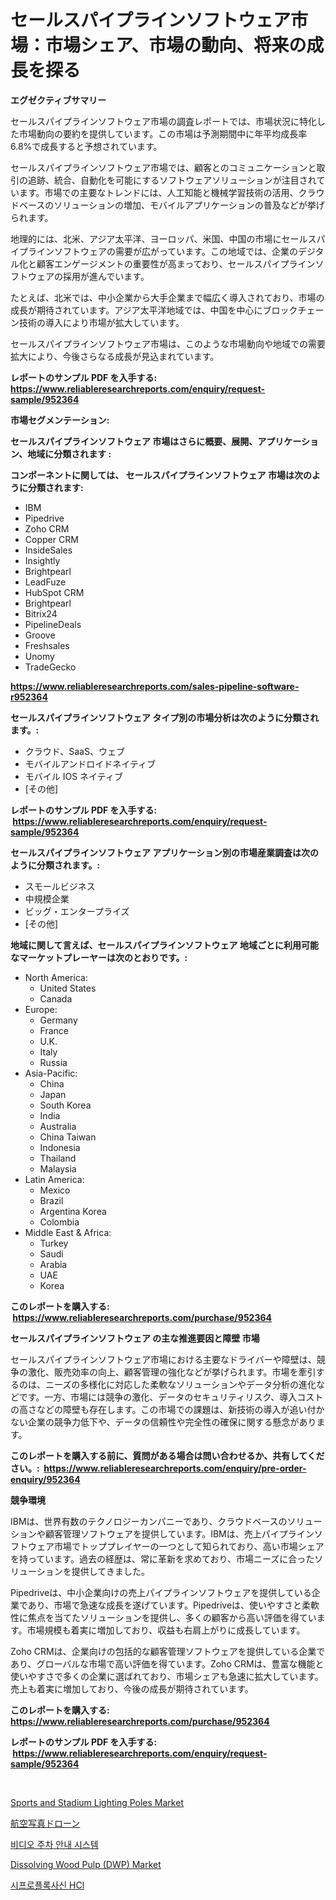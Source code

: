 <p><h1>セールスパイプラインソフトウェア市場：市場シェア、市場の動向、将来の成長を探る</h1></p><p><strong>エグゼクティブサマリー</strong></p>
<p><p>セールスパイプラインソフトウェア市場の調査レポートでは、市場状況に特化した市場動向の要約を提供しています。この市場は予測期間中に年平均成長率6.8%で成長すると予想されています。</p><p>セールスパイプラインソフトウェア市場では、顧客とのコミュニケーションと取引の追跡、統合、自動化を可能にするソフトウェアソリューションが注目されています。市場での主要なトレンドには、人工知能と機械学習技術の活用、クラウドベースのソリューションの増加、モバイルアプリケーションの普及などが挙げられます。</p><p>地理的には、北米、アジア太平洋、ヨーロッパ、米国、中国の市場にセールスパイプラインソフトウェアの需要が広がっています。この地域では、企業のデジタル化と顧客エンゲージメントの重要性が高まっており、セールスパイプラインソフトウェアの採用が進んでいます。</p><p>たとえば、北米では、中小企業から大手企業まで幅広く導入されており、市場の成長が期待されています。アジア太平洋地域では、中国を中心にブロックチェーン技術の導入により市場が拡大しています。</p><p>セールスパイプラインソフトウェア市場は、このような市場動向や地域での需要拡大により、今後さらなる成長が見込まれています。</p></p>
<p><strong>レポートのサンプル PDF を入手する: <a href="https://www.reliableresearchreports.com/enquiry/request-sample/952364">https://www.reliableresearchreports.com/enquiry/request-sample/952364</a></strong></p>
<p><strong>市場セグメンテーション:</strong></p>
<p><strong> セールスパイプラインソフトウェア 市場はさらに概要、展開、アプリケーション、地域に分類されます :</strong></p>
<p><strong>コンポーネントに関しては、 セールスパイプラインソフトウェア 市場は次のように分類されます: &nbsp;</strong></p>
<p><ul><li>IBM</li><li>Pipedrive</li><li>Zoho CRM</li><li>Copper CRM</li><li>InsideSales</li><li>Insightly</li><li>Brightpearl</li><li>LeadFuze</li><li>HubSpot CRM</li><li>Brightpearl</li><li>Bitrix24</li><li>PipelineDeals</li><li>Groove</li><li>Freshsales</li><li>Unomy</li><li>TradeGecko</li></ul></p>
<p><strong><a href="https://www.reliableresearchreports.com/sales-pipeline-software-r952364">https://www.reliableresearchreports.com/sales-pipeline-software-r952364</a></strong></p>
<p><strong> セールスパイプラインソフトウェア タイプ別の市場分析は次のように分類されます。:</strong></p>
<p><ul><li>クラウド、SaaS、ウェブ</li><li>モバイルアンドロイドネイティブ</li><li>モバイル IOS ネイティブ</li><li>[その他]</li></ul></p>
<p><strong>レポートのサンプル PDF を入手する: &nbsp;<a href="https://www.reliableresearchreports.com/enquiry/request-sample/952364">https://www.reliableresearchreports.com/enquiry/request-sample/952364</a></strong></p>
<p><strong> セールスパイプラインソフトウェア アプリケーション別の市場産業調査は次のように分類されます。:</strong></p>
<p><ul><li>スモールビジネス</li><li>中規模企業</li><li>ビッグ・エンタープライズ</li><li>[その他]</li></ul></p>
<p><strong>地域に関して言えば、セールスパイプラインソフトウェア 地域ごとに利用可能なマーケットプレーヤーは次のとおりです。:</strong></p>
<p><ul>
    <li>
        North America:
        <ul>
            <li>United States</li>
            <li>Canada</li>
        </ul>
    </li>
    <li>
        Europe:
        <ul>
            <li>Germany</li>
            <li>France</li>
            <li>U.K.</li>
            <li>Italy</li>
            <li>Russia</li>
        </ul>
    </li>
    <li>
        Asia-Pacific:
        <ul>
            <li>China</li>
            <li>Japan</li>
            <li>South Korea</li>
            <li>India</li>
            <li>Australia</li>
            <li>China Taiwan</li>
            <li>Indonesia</li>
            <li>Thailand</li>
            <li>Malaysia</li>
        </ul>
    </li>
    <li>
        Latin America:
        <ul>
            <li>Mexico</li>
            <li>Brazil</li>
            <li>Argentina Korea</li>
            <li>Colombia</li>
        </ul>
    </li>
    <li>
        Middle East & Africa:
        <ul>
            <li>Turkey</li>
            <li>Saudi</li>
            <li>Arabia</li>
            <li>UAE</li>
            <li>Korea</li>
        </ul>
    </li>
    </ul></p>
<p><strong>このレポートを購入する: &nbsp;<a href="https://www.reliableresearchreports.com/purchase/952364">https://www.reliableresearchreports.com/purchase/952364</a></strong></p>
<p><strong>セールスパイプラインソフトウェア の主な推進要因と障壁 市場</strong></p>
<p><p>セールスパイプラインソフトウェア市場における主要なドライバーや障壁は、競争の激化、販売効率の向上、顧客管理の強化などが挙げられます。市場を牽引するのは、ニーズの多様化に対応した柔軟なソリューションやデータ分析の進化などです。一方、市場には競争の激化、データのセキュリティリスク、導入コストの高さなどの障壁も存在します。この市場での課題は、新技術の導入が追い付かない企業の競争力低下や、データの信頼性や完全性の確保に関する懸念があります。</p></p>
<p><strong>このレポートを購入する前に、質問がある場合は問い合わせるか、共有してください。:&nbsp; <a href="https://www.reliableresearchreports.com/enquiry/pre-order-enquiry/952364">https://www.reliableresearchreports.com/enquiry/pre-order-enquiry/952364</a></strong></p>
<p><strong>競争環境</strong></p>
<p><p>IBMは、世界有数のテクノロジーカンパニーであり、クラウドベースのソリューションや顧客管理ソフトウェアを提供しています。IBMは、売上パイプラインソフトウェア市場でトッププレイヤーの一つとして知られており、高い市場シェアを持っています。過去の経歴は、常に革新を求めており、市場ニーズに合ったソリューションを提供してきました。</p><p>Pipedriveは、中小企業向けの売上パイプラインソフトウェアを提供している企業であり、市場で急速な成長を遂げています。Pipedriveは、使いやすさと柔軟性に焦点を当てたソリューションを提供し、多くの顧客から高い評価を得ています。市場規模も着実に増加しており、収益も右肩上がりに成長しています。</p><p>Zoho CRMは、企業向けの包括的な顧客管理ソフトウェアを提供している企業であり、グローバルな市場で高い評価を得ています。Zoho CRMは、豊富な機能と使いやすさで多くの企業に選ばれており、市場シェアも急速に拡大しています。売上も着実に増加しており、今後の成長が期待されています。</p></p>
<p><strong>このレポートを購入する: &nbsp; <a href="https://www.reliableresearchreports.com/purchase/952364">https://www.reliableresearchreports.com/purchase/952364</a></strong></p>
<p><strong>レポートのサンプル PDF を入手する: &nbsp;<a href="https://www.reliableresearchreports.com/enquiry/request-sample/952364">https://www.reliableresearchreports.com/enquiry/request-sample/952364</a></strong><strong></strong></p>
<p>&nbsp;</p>
<p><p><a href="https://github.com/luckyshygirl/Market-Research-Report-List-4/blob/main/sports-and-stadium-lighting-poles-market.md">Sports and Stadium Lighting Poles Market</a></p><p><a href="https://medium.com/@arimuller2009/%E7%A9%BA%E6%92%AE%E7%94%A8%E3%83%89%E3%83%AD%E3%83%BC%E3%83%B3%E5%B8%82%E5%A0%B4%E3%81%AE%E8%A6%8F%E6%A8%A1-cagr-%E3%83%88%E3%83%AC%E3%83%B3%E3%83%89-2024%E5%B9%B4-2030%E5%B9%B4-51982ad67535">航空写真ドローン</a></p><p><a href="https://medium.com/@carmellalang1/%EB%B9%84%EB%94%94%EC%98%A4-%EC%A3%BC%EC%B0%A8-%EC%95%88%EB%82%B4-%EC%8B%9C%EC%8A%A4%ED%85%9C-%EC%8B%9C%EC%9E%A5-%EC%9C%A0%ED%98%95-%EC%9D%91%EC%9A%A9-%EB%B0%8F-%EC%A7%80%EB%A6%AC%EC%97%90-%EB%8C%80%ED%95%9C-%ED%8F%AC%EA%B4%84%EC%A0%81-%ED%8F%89%EA%B0%80-97b099e0de2c">비디오 주차 안내 시스템</a></p><p><a href="https://issuu.com/reportprime-2/docs/dissolving-wood-pulp-dwp-market-size-2030.pptx">Dissolving Wood Pulp (DWP) Market</a></p><p><a href="https://github.com/rcabello548/Market-Research-Report-List-1/blob/main/627135841295.md">시프로플록사신 HCl</a></p></p>